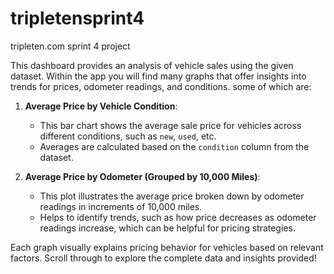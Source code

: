 # tripletensprint4
tripleten.com sprint 4 project

This dashboard provides an analysis of vehicle sales using the given dataset. Within the app you will find many graphs that offer insights into trends for prices, odometer readings, and conditions. some of which are:

1. **Average Price by Vehicle Condition**:
   - This bar chart shows the average sale price for vehicles across different conditions, such as `new`, `used`, etc.
   - Averages are calculated based on the `condition` column from the dataset.

2. **Average Price by Odometer (Grouped by 10,000 Miles)**:
   - This plot illustrates the average price broken down by odometer readings in increments of 10,000 miles.
   - Helps to identify trends, such as how price decreases as odometer readings increase, which can be helpful for pricing strategies.

Each graph visually explains pricing behavior for vehicles based on relevant factors.
Scroll through to explore the complete data and insights provided!

